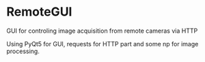 # RemoteGUI
GUI for controling image acquisition from remote cameras via HTTP

Using PyQt5 for GUI, requests for HTTP part and some np for image processing.
